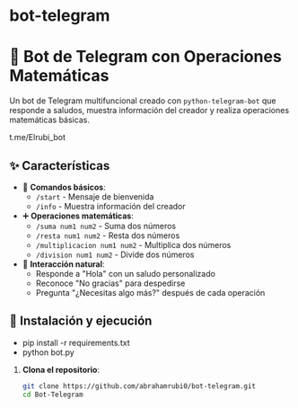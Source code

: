 # bot-telegram
# 🤖 Bot de Telegram con Operaciones Matemáticas

Un bot de Telegram multifuncional creado con `python-telegram-bot` que responde a saludos, muestra información del creador y realiza operaciones matemáticas básicas.

t.me/Elrubi_bot

## ✨ Características

- 🎯 **Comandos básicos**:
  - `/start` - Mensaje de bienvenida
  - `/info` - Muestra información del creador
- ➕ **Operaciones matemáticas**:
  - `/suma num1 num2` - Suma dos números
  - `/resta num1 num2` - Resta dos números
  - `/multiplicacion num1 num2` - Multiplica dos números
  - `/division num1 num2` - Divide dos números
- 💬 **Interacción natural**:
  - Responde a "Hola" con un saludo personalizado
  - Reconoce "No gracias" para despedirse
  - Pregunta "¿Necesitas algo más?" después de cada operación

## 🚀 Instalación y ejecución
  - pip install -r requirements.txt
  - python bot.py

1. **Clona el repositorio**:
   ```bash
   git clone https://github.com/abrahamrubi0/bot-telegram.git
   cd Bot-Telegram
